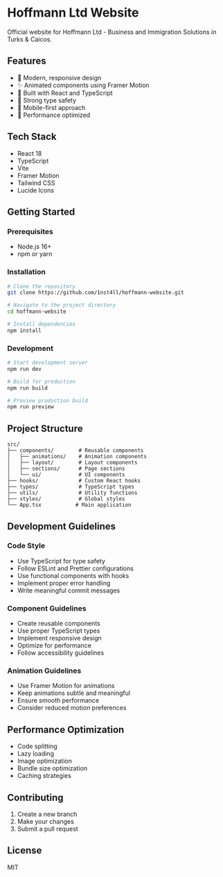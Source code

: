 # Hoffmann Ltd Website

Official website for Hoffmann Ltd - Business and Immigration Solutions in Turks & Caicos.

## Features

- 🎨 Modern, responsive design
- ✨ Animated components using Framer Motion
- 🔧 Built with React and TypeScript
- 🎯 Strong type safety
- 📱 Mobile-first approach
- 🚀 Performance optimized

## Tech Stack

- React 18
- TypeScript
- Vite
- Framer Motion
- Tailwind CSS
- Lucide Icons

## Getting Started

### Prerequisites

- Node.js 16+ 
- npm or yarn

### Installation

```bash
# Clone the repository
git clone https://github.com/1nst4ll/hoffmann-website.git

# Navigate to the project directory
cd hoffmann-website

# Install dependencies
npm install
```

### Development

```bash
# Start development server
npm run dev

# Build for production
npm run build

# Preview production build
npm run preview
```

## Project Structure

```
src/
├── components/        # Reusable components
│   ├── animations/    # Animation components
│   ├── layout/        # Layout components
│   ├── sections/      # Page sections
│   └── ui/            # UI components
├── hooks/             # Custom React hooks
├── types/             # TypeScript types
├── utils/             # Utility functions
├── styles/            # Global styles
└── App.tsx           # Main application
```

## Development Guidelines

### Code Style

- Use TypeScript for type safety
- Follow ESLint and Prettier configurations
- Use functional components with hooks
- Implement proper error handling
- Write meaningful commit messages

### Component Guidelines

- Create reusable components
- Use proper TypeScript types
- Implement responsive design
- Optimize for performance
- Follow accessibility guidelines

### Animation Guidelines

- Use Framer Motion for animations
- Keep animations subtle and meaningful
- Ensure smooth performance
- Consider reduced motion preferences

## Performance Optimization

- Code splitting
- Lazy loading
- Image optimization
- Bundle size optimization
- Caching strategies

## Contributing

1. Create a new branch
2. Make your changes
3. Submit a pull request

## License

MIT
